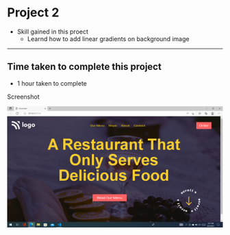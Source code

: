 # Project 2

- Skill gained in this proect
  - Learnd how to add linear gradients on background image

---

## Time taken to complete this project

- 1 hour taken to complete

Screenshot

![Project 2](./screenshot/ineuron-eats.png)

